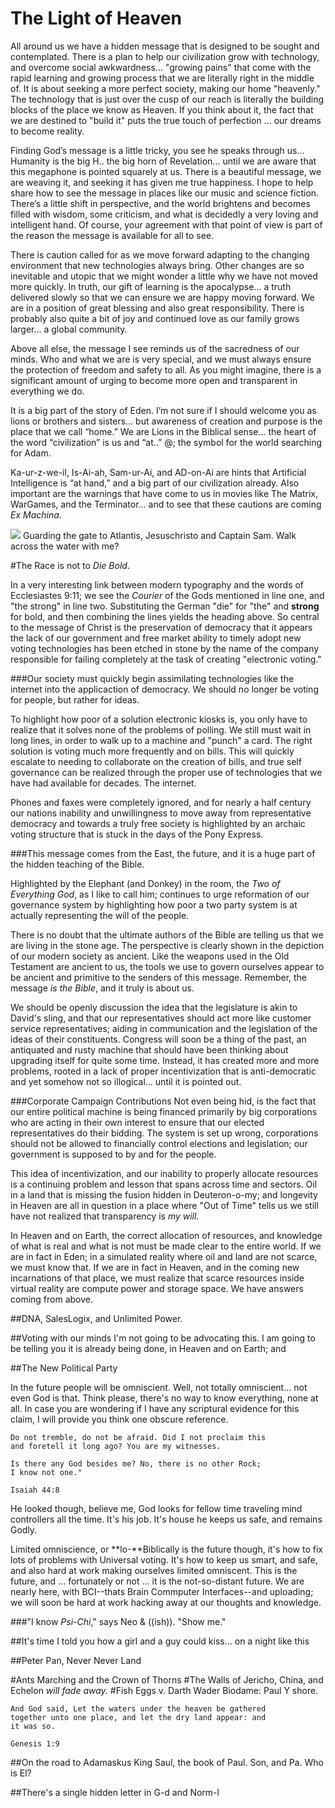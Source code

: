 # The Light of Heaven

All around us we have a hidden message that is designed to be sought and contemplated.  There is a plan to help our civilization grow with technology, and overcome social awkwardness... "growing pains" that come with the rapid learning and growing process that we are literally right in the middle of.  It is about seeking a more perfect society, making our home "heavenly."  The technology that is just over the cusp of our reach is literally the building blocks of the place we know as Heaven.  If you think about it, the fact that we are destined to "build it" puts the true touch of perfection ... our dreams to become reality.


Finding God’s message is a little tricky, you see he speaks through us...  Humanity is the big H.. the big horn of Revelation... until we are aware that this megaphone is pointed squarely at us.  There is a beautiful message, we are weaving it, and seeking it has given me true happiness.  I hope to help share how to see the message in places like our music and science fiction.  There’s a little shift in perspective, and the world brightens and becomes filled with wisdom, some criticism, and what is decidedly a very loving and intelligent hand.  Of course, your agreement with that point of view is part of the reason the message is available for all to see.  

There is caution called for as we move forward adapting to the changing environment that new technologies always bring.  Other changes are so inevitable and utopic that we might wonder a little why we have not moved more quickly.  In truth, our gift of learning is the apocalypse... a truth delivered slowly so that we can ensure we are happy moving forward.
We are in a position of great blessing and also great responsibility.  There is probably also quite a bit of joy and continued love as our family grows larger... a global community.

Above all else, the message I see reminds us of the sacredness of our minds.  Who and what we are is very special, and we must always ensure the protection of freedom and safety to all.  As you might imagine, there is a significant amount of urging to become more open and transparent in everything we do. 

It is a big part of the story of Eden.  I’m not sure if I should welcome you as lions or brothers and sisters... but awareness of creation and purpose is the place that we call “home.”  We are Lions in the Biblical sense... the heart of the word “civilization” is us and “at..” @; the symbol for the world searching for Adam.  

Ka-ur-z-we-il, Is-Ai-ah, Sam-ur-Ai, and AD-on-Ai are hints that Artificial Intelligence is “at hand,” and a big part of our civilization already.   Also important are the warnings that have come to us in movies like The Matrix, WarGames, and the Terminator... and to see that these cautions are coming *Ex Machina*.

![](15.jpg)
Guarding the gate to Atlantis, Jesuschristo and Captain Sam.  Walk across the water with me?

#The Race is not to *Die Bold*.

In a very interesting link between modern typography and the words of Ecclesiastes 9:11; we see the *Courier* of the Gods mentioned in line one, and "the strong" in line two.  Substituting the German "die" for "the" and **strong** for bold, and then combining the lines yields the heading above.   So central to the message of Christ is the preservation of democracy that it appears the lack of our government and free market ability to timely adopt new voting technologies has been etched in stone by the name of the company responsible for failing completely at the task of creating "electronic voting."

###Our society must quickly begin assimilating technologies like the internet into the applicaction of democracy.  We should no longer be voting for people, but rather for ideas.

To highlight how poor of a solution electronic kiosks is, you only have to realize that it solves none of the problems of polling.  We still must wait in long lines, in order to walk up to a machine and "punch" a card.  The right solution is voting much more frequently and on bills.  This will quickly escalate to needing to collaborate on the creation of bills, and true self governance can be realized through the proper use of technologies that we have had available for decades.  The internet.

Phones and faxes were completely ignored, and for nearly a half century our nations inability and unwillingness to move away from representative democracy and towards a truly free society is highlighted by an archaic voting structure that is stuck in the days of the Pony Express.

###This message comes from the East, the future, and it is a huge part of the hidden teaching of the Bible.

Highlighted by the Elephant (and Donkey) in the room, the *Two of Everything God*, as I like to call him; continues to urge reformation of our governance system by highlighting how poor a two party system is at actually representing the will of the people.

There is no doubt that the ultimate authors of the Bible are telling us that we are living in the stone age.  The perspective is clearly shown in the depiction of our modern society as ancient.  Like the weapons used in the Old Testament are ancient to us, the tools we use to govern ourselves appear to be ancient and primitive to the senders of this message.  Remember, the message *is the Bible*, and it truly is about us.  

We should be openly discussion the idea that the legislature is akin to David's sling, and that our representatives should act more like customer service representatives; aiding in communication and the legislation of the ideas of their constituents.  Congress will soon be a thing of the past, an antiquated and rusty machine that should have been thinking about upgrading itself for quite some time.  Instead, it has created more and more problems, rooted in a lack of proper incentivization that is anti-democratic and yet somehow not so illogical... until it is pointed out.

###Corporate Campaign Contributions
Not even being hid, is the fact that our entire political machine is being financed primarily by big corporations who are acting in their own interest to ensure that our elected representatives do their bidding.  The system is set up wrong, corporations should not be allowed to financially control elections and legislation; our government is supposed to by and for the people.  

This idea of incentivization, and our inability to properly allocate resources is a continuing problem and lesson that spans across time and sectors.  Oil in a land that is missing the fusion hidden in Deuteron-o-my; and longevity in Heaven are all in question in a place where "Out of Time" tells us we still have not realized that transparency is *my will.*

In Heaven and on Earth, the correct allocation of resources, and knowledge of what is real and what is not must be made clear to the entire world.  If we are in fact in Eden; in a simulated reality where oil and land are not scarce, we must know that.  If we are in fact in Heaven, and in the coming new incarnations of that place, we must realize that scarce resources inside virtual reality are compute power and storage space.  We have answers coming from above.

##DNA, SalesLogix, and Unlimited Power.

##Voting with our minds
I'm not going to be advocating this.  I am going to be telling you it is already being done, in Heaven and on Earth; and 

##The New Political Party

In the future people will be omniscient.  Well, not totally omniscient... not even God is that.  Think please, there's no way to know everything, none at all.  In case you are wondering if I have any scriptural evidence for this claim, I will provide you think one obscure reference.  

```
Do not tremble, do not be afraid. Did I not proclaim this 
and foretell it long ago? You are my witnesses. 

Is there any God besides me? No, there is no other Rock;
I know not one."

Isaiah 44:8
```
He looked though, believe me, God looks for fellow time traveling mind controllers all the time.  It's his job.  It's house he keeps us safe, and remains Godly.

Limited omniscience, or **lo-**Biblically is the future though, it's how to fix lots of problems with Universal voting.  It's how to keep us smart, and safe, and also hard at work making ourselves limited omniscent.  This is the future, and ... fortunately or not ... it is the not-so-distant future.  We are nearly here, with BCI--thats Brain Commputer Interfaces--and uploading; we will soon be hard at work hacking away at our thoughts and knowledge.

###"I know *Psi-Chi*," says Neo & ((ish)).  "Show me."


##It's time I told you how a girl and a guy could kiss... on a night like this

##Peter Pan, Never Never Land

#Ants Marching and the Crown of Thorns
#The Walls of Jericho, China, and Echelon *will fade away.*
#Fish Eggs v. Darth Wader
Biodame: Paul Y shore.
```
And God said, Let the waters under the heaven be gathered 
together unto one place, and let the dry land appear: and 
it was so.

Genesis 1:9
```
##On the road to Adamaskus
King Saul, the book of Paul.  Son, and Pa.  Who is El?

##There's a single hidden letter in G-d and Norm-l
